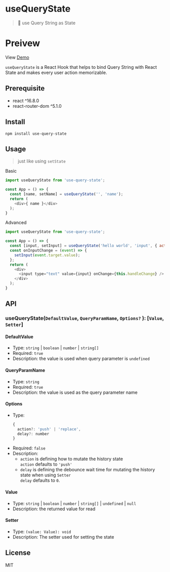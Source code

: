 # useQueryState
> :fishing_pole_and_fish: use Query String as State

# Preivew
View  [Demo](https://yuanfux.github.io/use-query-state/)

`useQueryState` is a React Hook that helps to bind Query String with React State and makes every user action memorizable.

## Prerequisite
- react ^16.8.0
- react-router-dom ^5.1.0

## Install
```
npm install use-query-state
```

## Usage
> just like using `setState`

Basic
```js
import useQueryState from 'use-query-state';

const App = () => {
  const [name, setName] = useQueryState('', 'name');
  return (
    <div>{ name }</div>
  );
}
```

Advanced
```js
import useQueryState from 'use-query-state';

const App = () => {
  const [input, setInput] = useQueryState('hello world', 'input', { action: 'replace', delay: 300 });
  const onInputChange = (event) => {
    setInput(event.target.value);
  };
  return (
    <div>
      <input type="text" value={input} onChange={this.handleChange} />
    </div>
  );
}
```



## API
### useQueryState(`DefaultValue`, `QueryParamName`, `Options?` ): [`Value`, `Setter`]

#### DefaultValue
- Type: `string`  |  `boolean`  |  `number`  |  `string[]`
- Required: `true`
- Description: the value is used when query parameter is `undefined`

#### QueryParamName
- Type: `string`
- Required: `true`
- Description: the value is used as the query parameter name

#### Options
- Type: 
  ```js
  {
    action?: 'push' | 'replace',
    delay?: number 
  }
  ```
- Required: `false`
- Description:
  - `action` is defining how to mutate the history state<br>
    `action` defaults to `'push'`
  - `delay` is defining the debounce wait time for mutating the history state when using `Setter`<br>
    `delay` defaults to `0`.

#### Value
- Type: `string`  |  `boolean`  |  `number`  |  `string[]` | `undefined` | `null`
- Description: the returned value for read

#### Setter
- Type: `(value: Value): void`
- Description: The setter used for setting the state


## License
MIT
